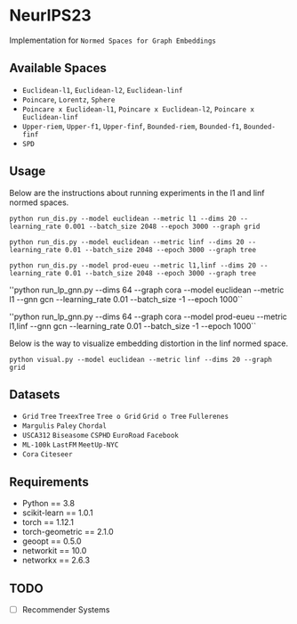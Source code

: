 # NeurIPS23 

Implementation for `Normed Spaces for Graph Embeddings`

## Available Spaces

- `Euclidean-l1`, `Euclidean-l2`, `Euclidean-linf`
- `Poincare`, `Lorentz`, `Sphere`
- `Poincare x Euclidean-l1`, `Poincare x Euclidean-l2`, `Poincare x Euclidean-linf`
- `Upper-riem`, `Upper-f1`, `Upper-finf`, `Bounded-riem`, `Bounded-f1`, `Bounded-finf`
- `SPD`

## Usage 

Below are the instructions about running experiments in the l1 and linf normed spaces.

``python run_dis.py --model euclidean --metric l1 --dims 20 --learning_rate 0.001 --batch_size 2048 --epoch 3000 --graph grid``

``python run_dis.py --model euclidean --metric linf --dims 20 --learning_rate 0.01 --batch_size 2048 --epoch 3000 --graph tree``

``python run_dis.py --model prod-eueu --metric l1,linf --dims 20 --learning_rate 0.01 --batch_size 2048 --epoch 3000 --graph tree``

''python run_lp_gnn.py --dims 64 --graph cora --model euclidean --metric l1 --gnn gcn --learning_rate 0.01 --batch_size -1 --epoch 1000``

''python run_lp_gnn.py --dims 64 --graph cora --model prod-eueu --metric l1,linf --gnn gcn --learning_rate 0.01 --batch_size -1 --epoch 1000``

Below is the way to visualize embedding distortion in the linf normed space.

``python visual.py --model euclidean --metric linf --dims 20 --graph grid`` 
    
## Datasets 

- `Grid` `Tree`  `TreexTree` `Tree o Grid`  `Grid o Tree`  `Fullerenes`
- `Margulis`  `Paley`  `Chordal`
- `USCA312`  `Biseasome`  `CSPHD` `EuroRoad`  `Facebook`
- `ML-100k` `LastFM`  `MeetUp-NYC`
- `Cora` `Citeseer`

## Requirements
- Python == 3.8
- scikit-learn == 1.0.1 
- torch == 1.12.1
- torch-geometric == 2.1.0
- geoopt == 0.5.0
- networkit == 10.0
- networkx == 2.6.3

## TODO
- [ ] Recommender Systems
